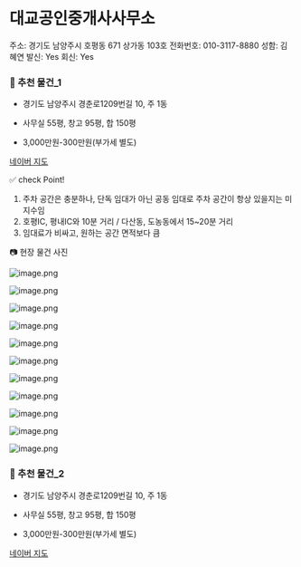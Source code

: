 # 대교공인중개사사무소

주소: 경기도 남양주시 호평동 671 상가동 103호
전화번호: 010-3117-8880
성함: 김혜연
발신: Yes
회신: Yes

### 📍 추천 물건_1

- 경기도 남양주시 경춘로1209번길 10, 주 1동

- 사무실 55평, 창고 95평, 합 150평

- 3,000만원-300만원(부가세 별도)

[네이버 지도](https://naver.me/55reugdr)

✅ check Point!

1. 주차 공간은 충분하나, 단독 임대가 아닌 공동 임대로 주차 공간이 항상 있을지는 미지수임
2. 호평IC, 평내IC와 10분 거리 / 다산동, 도농동에서 15~20분 거리
3. 임대료가 비싸고, 원하는 공간 면적보다 큼

📷 현장 물건 사진

![image.png](image%20123.png)

![image.png](image%20124.png)

![image.png](image%20125.png)

![image.png](image%20126.png)

![image.png](image%20127.png)

![image.png](image%20128.png)

![image.png](image%20129.png)

![image.png](image%20130.png)

![image.png](image%20131.png)

![image.png](image%20132.png)

![image.png](image%20133.png)

### 📍 추천 물건_2

- 경기도 남양주시 경춘로1209번길 10, 주 1동

- 사무실 55평, 창고 95평, 합 150평

- 3,000만원-300만원(부가세 별도)

[네이버 지도](https://map.naver.com/p/search/%EC%9E%85%EC%84%9D%EB%A6%AC%20540-111/address/14173074.2258038,4539992.5124036,%EA%B2%BD%EA%B8%B0%EB%8F%84%20%EB%82%A8%EC%96%91%EC%A3%BC%EC%8B%9C%20%EC%88%98%EB%8F%99%EB%A9%B4%20%EC%9E%85%EC%84%9D%EB%A6%AC%20540-111,jibun?c=16.13,0,0,1,dh&isCorrectAnswer=true)